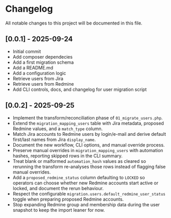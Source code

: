 # Changelog

All notable changes to this project will be documented in this file.

## [0.0.1] - 2025-09-24

- Initial commit
- Add composer dependecies
- Add a first migration schema
- Add a README.md
- Add a configuration logic
- Retrieve users from Jira
- Retrieve users from Redmine
- Add CLI controls, docs, and changelog for user migration script

## [0.0.2] - 2025-09-25

- Implement the transform/reconciliation phase of `01_migrate_users.php`.
- Extend the `migration_mapping_users` table with Jira metadata, proposed Redmine values, and a `match_type` column.
- Match Jira accounts to Redmine users by login/e-mail and derive default first/last names from Jira `display_name`.
- Document the new workflow, CLI options, and manual override process.
- Preserve manual overrides in `migration_mapping_users` with automation hashes, reporting skipped rows in the CLI summary.
- Treat blank or malformed `automation_hash` values as cleared so rerunning the transform re-analyses those rows instead of
  flagging false manual overrides.
- Add a `proposed_redmine_status` column defaulting to `LOCKED` so operators can choose whether new Redmine accounts start active or locked, and document the rerun behaviour.
- Respect the configurable `migration.users.default_redmine_user_status` toggle when preparing proposed Redmine accounts.
- Stop expanding Redmine group and membership data during the user snapshot to keep the import leaner for now.

